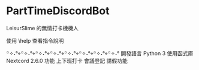 # PartTimeDiscordBot
LeisurSlime 的無情打卡機機人

使用 \help 查看指令說明

꙳✧˖°⌖꙳✧˖°⌖꙳✧˖°⌖꙳✧˖°⌖꙳✧˖°⌖꙳✧˖°⌖꙳✧˖°⌖꙳✧˖°
開發語言
Python 3
使用函式庫
Nextcord 2.6.0
功能
上下班打卡
會議登記
請假功能
